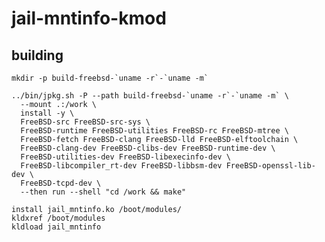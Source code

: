 # jail-mntinfo-kmod

## building

    mkdir -p build-freebsd-`uname -r`-`uname -m`
    
    ../bin/jpkg.sh -P --path build-freebsd-`uname -r`-`uname -m` \
      --mount .:/work \
      install -y \
      FreeBSD-src FreeBSD-src-sys \
      FreeBSD-runtime FreeBSD-utilities FreeBSD-rc FreeBSD-mtree \
      FreeBSD-fetch FreeBSD-clang FreeBSD-lld FreeBSD-elftoolchain \
      FreeBSD-clang-dev FreeBSD-clibs-dev FreeBSD-runtime-dev \
      FreeBSD-utilities-dev FreeBSD-libexecinfo-dev \
      FreeBSD-libcompiler_rt-dev FreeBSD-libbsm-dev FreeBSD-openssl-lib-dev \
      FreeBSD-tcpd-dev \
      --then run --shell "cd /work && make"
    
    install jail_mntinfo.ko /boot/modules/
    kldxref /boot/modules
    kldload jail_mntinfo
